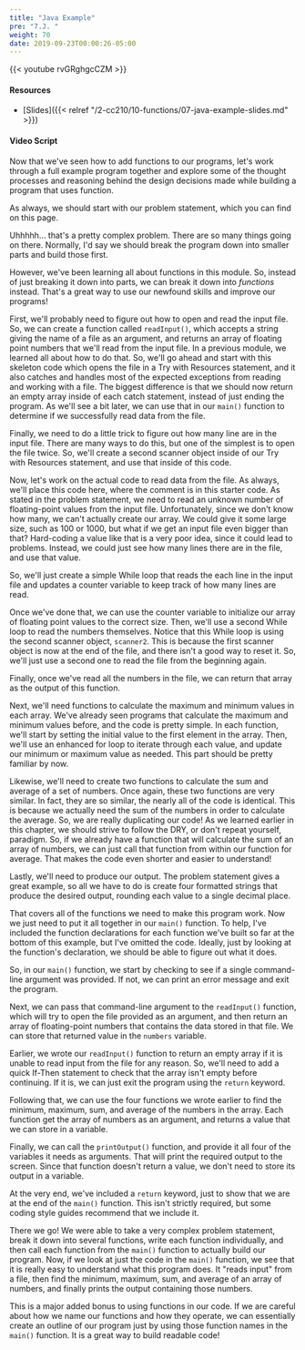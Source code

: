 ```yaml
---
title: "Java Example"
pre: "7.J. "
weight: 70
date: 2019-09-23T00:00:26-05:00
---
```


{{< youtube rvGRghgcCZM >}}

#### Resources

* [Slides]({{< relref "/2-cc210/10-functions/07-java-example-slides.md" >}})

#### Video Script

Now that we've seen how to add functions to our programs, let's work through a full example program together and explore some of the thought processes and reasoning behind the design decisions made while building a program that uses function.

As always, we should start with our problem statement, which you can find on this page.

Uhhhhh... that's a pretty complex problem. There are so many things going on there. Normally, I'd say we should break the program down into smaller parts and build those first.

However, we've been learning all about functions in this module. So, instead of just breaking it down into parts, we can break it down into _functions_ instead. That's a great way to use our newfound skills and improve our programs!

First, we'll probably need to figure out how to open and read the input file. So, we can create a function called `readInput()`, which accepts a string giving the name of a file as an argument, and returns an array of floating point numbers that we'll read from the input file. In a previous module, we learned all about how to do that. So, we'll go ahead and start with this skeleton code which opens the file in a Try with Resources statement, and it also catches and handles most of the expected exceptions from reading and working with a file. The biggest difference is that we should now return an empty array inside of each catch statement, instead of just ending the program. As we'll see a bit later, we can use that in our `main()` function to determine if we successfully read data from the file.

Finally, we need to do a little trick to figure out how many line are in the input file. There are many ways to do this, but one of the simplest is to open the file twice. So, we'll create a second scanner object inside of our Try with Resources statement, and use that inside of this code.

Now, let's work on the actual code to read data from the file. As always, we'll place this code here, where the comment is in this starter code. As stated in the problem statement, we need to read an unknown number of floating-point values from the input file. Unfortunately, since we don't know how many, we can't actually create our array. We could give it some large size, such as 100 or 1000, but what if we get an input file even bigger than that? Hard-coding a value like that is a very poor idea, since it could lead to problems. Instead, we could just see how many lines there are in the file, and use that value.

So, we'll just create a simple While loop that reads the each line in the input file and updates a counter variable to keep track of how many lines are read.

Once we've done that, we can use the counter variable to initialize our array of floating point values to the correct size. Then, we'll use a second While loop to read the numbers themselves. Notice that this While loop is using the second scanner object, `scanner2`. This is because the first scanner object is now at the end of the file, and there isn't a good way to reset it. So, we'll just use a second one to read the file from the beginning again.

Finally, once we've read all the numbers in the file, we can return that array as the output of this function.

Next, we'll need functions to calculate the maximum and minimum values in each array. We've already seen programs that calculate the maximum and minimum values before, and the code is pretty simple. In each function, we'll start by setting the initial value to the first element in the array. Then, we'll use an enhanced for loop to iterate through each value, and update our minimum or maximum value as needed. This part should be pretty familiar by now.

Likewise, we'll need to create two functions to calculate the sum and average of a set of numbers. Once again, these two functions are very similar. In fact, they are so similar, the nearly all of the code is identical. This is because we actually need the sum of the numbers in order to calculate the average. So, we are really duplicating our code! As we learned earlier in this chapter, we should strive to follow the DRY, or don't repeat yourself, paradigm. So, if we already have a function that will calculate the sum of an array of numbers, we can just call that function from within our function for average. That makes the code even shorter and easier to understand!

Lastly, we'll need to produce our output. The problem statement gives a great example, so all we have to do is create four formatted strings that produce the desired output, rounding each value to a single decimal place.

That covers all of the functions we need to make this program work. Now we just need to put it all together in our `main()` function. To help, I've included the function declarations for each function we've built so far at the bottom of this example, but I've omitted the code. Ideally, just by looking at the function's declaration, we should be able to figure out what it does.

So, in our `main()` function, we start by checking to see if a single command-line argument was provided. If not, we can print an error message and exit the program.

Next, we can pass that command-line argument to the `readInput()` function, which will try to open the file provided as an argument, and then return an array of floating-point numbers that contains the data stored in that file. We can store that returned value in the `numbers` variable.

Earlier, we wrote our `readInput()` function to return an empty array if it is unable to read input from the file for any reason. So, we'll need to add a quick If-Then statement to check that the array isn't empty before continuing. If it is, we can just exit the program using the `return` keyword.

Following that, we can use the four functions we wrote earlier to find the minimum, maximum, sum, and average of the numbers in the array. Each function get the array of numbers as an argument, and returns a value that we can store in a variable.

Finally, we can call the `printOutput()` function, and provide it all four of the variables it needs as arguments. That will print the required output to the screen. Since that function doesn't return a value, we don't need to store its output in a variable.

At the very end, we've included a `return` keyword, just to show that we are at the end of the `main()` function. This isn't strictly required, but some coding style guides recommend that we include it.

There we go! We were able to take a very complex problem statement, break it down into several functions, write each function individually, and then call each function from the `main()` function to actually build our program. Now, if we look at just the code in the `main()` function, we see that it is really easy to understand what this program does. It "reads input" from a file, then find the minimum, maximum, sum, and average of an array of numbers, and finally prints the output containing those numbers.

This is a major added bonus to using functions in our code. If we are careful about how we name our functions and how they operate, we can essentially create an outline of our program just by using those function names in the `main()` function. It is a great way to build readable code!
